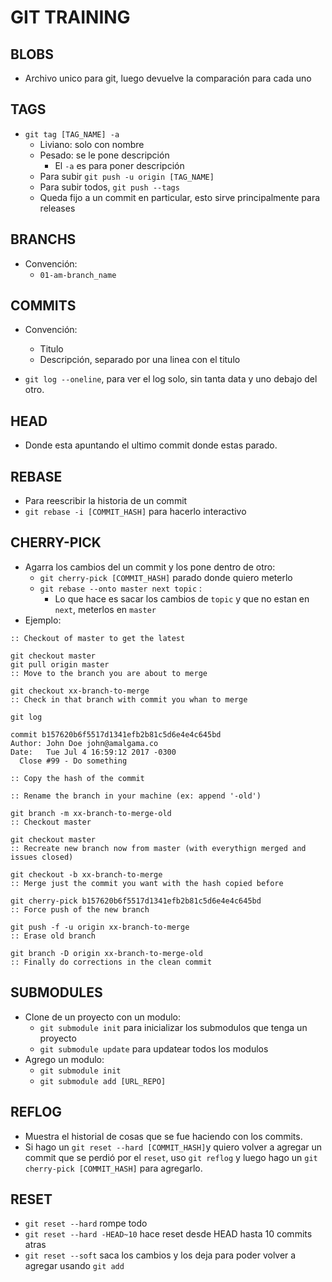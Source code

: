 # GIT TRAINING

## BLOBS

  - Archivo unico para git, luego devuelve la comparación para cada uno

## TAGS

- `git tag [TAG_NAME] -a`
  - Liviano: solo con nombre
  - Pesado: se le pone descripción
    - El `-a` es para poner descripción
  - Para subir `git push -u origin [TAG_NAME]`
  - Para subir todos, `git push --tags`
  - Queda fijo a un commit en particular, esto sirve principalmente para releases

## BRANCHS

- Convención:
  - `01-am-branch_name`

## COMMITS

- Convención:
  - Titulo
  - Descripción, separado por una linea con el titulo

- `git log --oneline`, para ver el log solo, sin tanta data y uno debajo del otro.

## HEAD

- Donde esta apuntando el ultimo commit donde estas parado.

## REBASE

- Para reescribir la historia de un commit
- `git rebase -i [COMMIT_HASH]` para hacerlo interactivo

## CHERRY-PICK

- Agarra los cambios del un commit y los pone dentro de otro:
  - `git cherry-pick [COMMIT_HASH]` parado donde quiero meterlo
  - `git rebase --onto master next topic` :
    - Lo que hace es sacar los cambios de `topic` y que no estan en `next`, meterlos en `master`
- Ejemplo:

```
:: Checkout of master to get the latest

git checkout master
git pull origin master
:: Move to the branch you are about to merge

git checkout xx-branch-to-merge
:: Check in that branch with commit you whan to merge

git log

commit b157620b6f5517d1341efb2b81c5d6e4e4c645bd
Author: John Doe john@amalgama.co
Date:   Tue Jul 4 16:59:12 2017 -0300
  Close #99 - Do something

:: Copy the hash of the commit

:: Rename the branch in your machine (ex: append '-old')

git branch -m xx-branch-to-merge-old
:: Checkout master

git checkout master
:: Recreate new branch now from master (with everythign merged and issues closed)

git checkout -b xx-branch-to-merge
:: Merge just the commit you want with the hash copied before

git cherry-pick b157620b6f5517d1341efb2b81c5d6e4e4c645bd
:: Force push of the new branch

git push -f -u origin xx-branch-to-merge
:: Erase old branch

git branch -D origin xx-branch-to-merge-old
:: Finally do corrections in the clean commit 
```

## SUBMODULES

- Clone de un proyecto con un modulo:
  - `git submodule init` para inicializar los submodulos que tenga un proyecto
  - `git submodule update` para updatear todos los modulos
- Agrego un modulo:
  - `git submodule init`
  - `git submodule add [URL_REPO]`

## REFLOG

- Muestra el historial de cosas que se fue haciendo con los commits.
- Si hago un `git reset --hard [COMMIT_HASH]`y quiero volver a agregar un commit que se perdió por el `reset`, uso `git reflog` y luego hago un `git cherry-pick [COMMIT_HASH]` para agregarlo.

## RESET

- `git reset --hard` rompe todo
- `git reset --hard -HEAD~10` hace reset desde HEAD hasta 10 commits atras
- `git reset --soft` saca los cambios y los deja para poder volver a agregar usando `git add`

